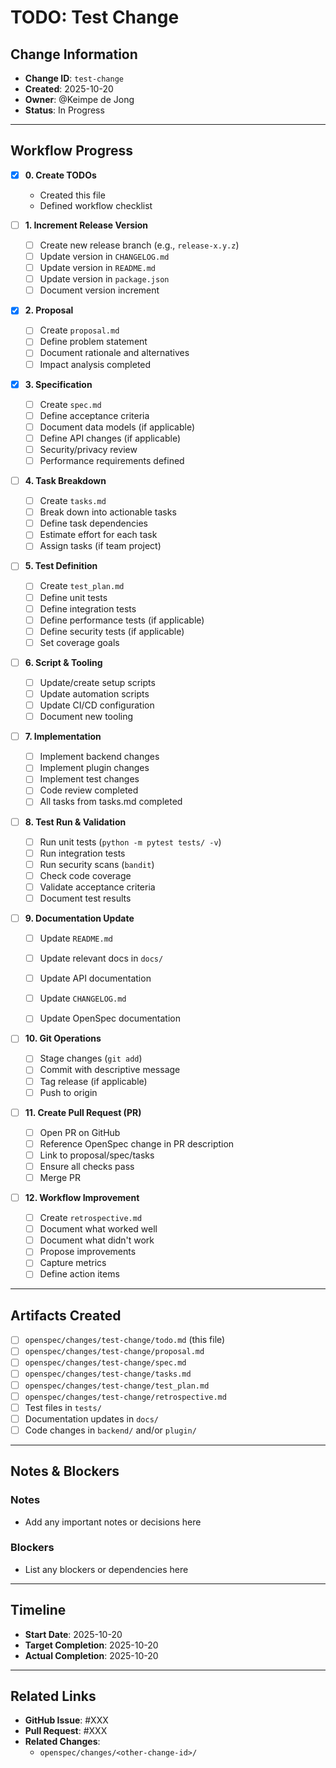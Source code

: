 # TODO: Test Change

## Change Information
- **Change ID**: `test-change`
- **Created**: 2025-10-20
- **Owner**: @Keimpe de Jong
- **Status**: In Progress

---

## Workflow Progress

- [x] **0. Create TODOs**
    - Created this file
    - Defined workflow checklist

- [ ] **1. Increment Release Version**
    - [ ] Create new release branch (e.g., `release-x.y.z`)
    - [ ] Update version in `CHANGELOG.md`
    - [ ] Update version in `README.md`
    - [ ] Update version in `package.json`
    - [ ] Document version increment

- [x] **2. Proposal**
    - [ ] Create `proposal.md`
    - [ ] Define problem statement
    - [ ] Document rationale and alternatives
    - [ ] Impact analysis completed

- [x] **3. Specification**
    - [ ] Create `spec.md`
    - [ ] Define acceptance criteria
    - [ ] Document data models (if applicable)
    - [ ] Define API changes (if applicable)
    - [ ] Security/privacy review
    - [ ] Performance requirements defined

- [ ] **4. Task Breakdown**
    - [ ] Create `tasks.md`
    - [ ] Break down into actionable tasks
    - [ ] Define task dependencies
    - [ ] Estimate effort for each task
    - [ ] Assign tasks (if team project)

- [ ] **5. Test Definition**
    - [ ] Create `test_plan.md`
    - [ ] Define unit tests
    - [ ] Define integration tests
    - [ ] Define performance tests (if applicable)
    - [ ] Define security tests (if applicable)
    - [ ] Set coverage goals

- [ ] **6. Script & Tooling**
    - [ ] Update/create setup scripts
    - [ ] Update automation scripts
    - [ ] Update CI/CD configuration
    - [ ] Document new tooling

- [ ] **7. Implementation**
    - [ ] Implement backend changes
    - [ ] Implement plugin changes
    - [ ] Implement test changes
    - [ ] Code review completed
    - [ ] All tasks from tasks.md completed

- [ ] **8. Test Run & Validation**
    - [ ] Run unit tests (`python -m pytest tests/ -v`)
    - [ ] Run integration tests
    - [ ] Run security scans (`bandit`)
    - [ ] Check code coverage
    - [ ] Validate acceptance criteria
    - [ ] Document test results

- [ ] **9. Documentation Update**
    - [ ] Update `README.md`
    - [ ] Update relevant docs in `docs/`
    - [ ] Update API documentation
    - [ ] Update `CHANGELOG.md`
    - [ ] Update OpenSpec documentation


- [ ] **10. Git Operations**
    - [ ] Stage changes (`git add`)
    - [ ] Commit with descriptive message
    - [ ] Tag release (if applicable)
    - [ ] Push to origin

- [ ] **11. Create Pull Request (PR)**
    - [ ] Open PR on GitHub
    - [ ] Reference OpenSpec change in PR description
    - [ ] Link to proposal/spec/tasks
    - [ ] Ensure all checks pass
    - [ ] Merge PR

- [ ] **12. Workflow Improvement**
    - [ ] Create `retrospective.md`
    - [ ] Document what worked well
    - [ ] Document what didn't work
    - [ ] Propose improvements
    - [ ] Capture metrics
    - [ ] Define action items

---

## Artifacts Created

- [ ] `openspec/changes/test-change/todo.md` (this file)
- [ ] `openspec/changes/test-change/proposal.md`
- [ ] `openspec/changes/test-change/spec.md`
- [ ] `openspec/changes/test-change/tasks.md`
- [ ] `openspec/changes/test-change/test_plan.md`
- [ ] `openspec/changes/test-change/retrospective.md`
- [ ] Test files in `tests/`
- [ ] Documentation updates in `docs/`
- [ ] Code changes in `backend/` and/or `plugin/`

---

## Notes & Blockers

### Notes
- Add any important notes or decisions here

### Blockers
- List any blockers or dependencies here

---

## Timeline

- **Start Date**: 2025-10-20
- **Target Completion**: 2025-10-20
- **Actual Completion**: 2025-10-20

---

## Related Links

- **GitHub Issue**: #XXX
- **Pull Request**: #XXX
- **Related Changes**:
    - `openspec/changes/<other-change-id>/`
